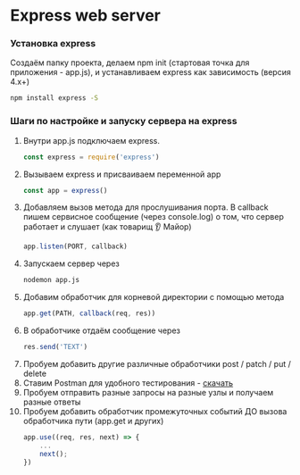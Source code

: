# Express web server

### Установка express
Создаём папку проекта, делаем npm init (стартовая точка для приложения - app.js), и устанавливаем express как зависимость (версия 4.х+)
```sh
npm install express -S
```

### Шаги по настройке и запуску сервера на express
1. Внутри app.js подключаем express.
    ```js
    const express = require('express')
    ```
2. Вызываем express и присваиваем переменной app
    ```js
    const app = express()
    ```
3. Добавляем вызов метода для прослушивания порта. В callback пишем сервисное сообщение (через console.log) о том, что сервер работает и слушает (как товарищ :ear: Майор)
    ```js
    app.listen(PORT, callback)
    ```
4. Запускаем сервер через
    ```sh
    nodemon app.js
    ```
5. Добавим обработчик для корневой директории с помощью метода
    ```js
    app.get(PATH, callback(req, res))
    ```
6. В обработчике отдаём сообщение через 
    ```js
    res.send('TEXT')
    ```
7. Пробуем добавить другие различные обработчики post / patch / put / delete
8. Ставим Postman для удобного тестирования - [скачать](https://www.getpostman.com/downloads/)
9. Пробуем отправить разные запросы на разные узлы и получаем разные ответы
10. Пробуем добавить обработчик промежуточных событий ДО вызова обработчика пути (app.get и других)
    ```js
    app.use((req, res, next) => {
        ...
        next();
    })
    ```
   
